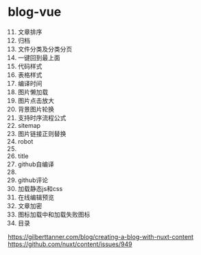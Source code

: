 # blog-vue

11. 文章排序
12. 归档
13. 文件分类及分类分页
14. 一键回到最上面
23. 代码样式
24. 表格样式
16. 编译时间
17. 图片懒加载
21. 图片点击放大
20. 背景图片轮换
22. 支持时序流程公式
26. sitemap
18. 图片链接正则替换
27. robot
15.
25. title
28. github自编译
29. 
30. github评论
19. 加载静态js和css
31. 在线编辑预览
32. 文章加密
33. 图标加载中和加载失败图标
34. 目录


https://gilberttanner.com/blog/creating-a-blog-with-nuxt-content
https://github.com/nuxt/content/issues/949

